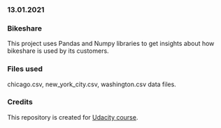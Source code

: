 ### 13.01.2021


### Bikeshare


This project uses Pandas and Numpy libraries to get insights about how bikeshare is used by its customers.


### Files used
chicago.csv, new_york_city.csv, washington.csv data files.


### Credits
This repository is created for [Udacity course](https://classroom.udacity.com/nanodegrees/nd104-ent/dashboard/overview). 

